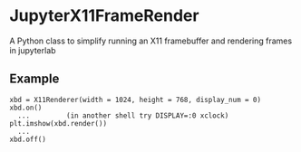 # JupyterX11FrameRender
A Python class to simplify running an X11 framebuffer and rendering frames in jupyterlab
<br>
## Example
```
xbd = X11Renderer(width = 1024, height = 768, display_num = 0)
xbd.on()
  ...         (in another shell try DISPLAY=:0 xclock)
plt.imshow(xbd.render())
  ...
xbd.off()
```
